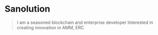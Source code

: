 # Sanolution

> I am a seasoned blockchain and enterprise developer
> Interested in creating innovation in AMM, ERC

